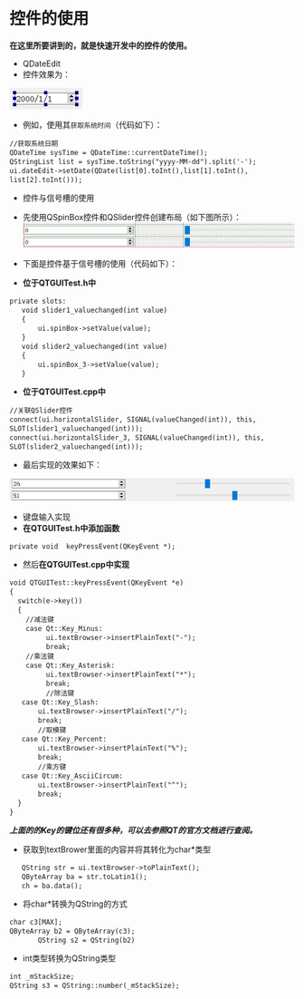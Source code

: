 # 控件的使用
**在这里所要讲到的，就是快速开发中的控件的使用。**

+ QDateEdit
 + 控件效果为：

 ![](./image/dateEdit.png)

 + 例如，使用其`获取系统时间`（代码如下）：

 ```
 //获取系统日期
 QDateTime sysTime = QDateTime::currentDateTime();
 QStringList list = sysTime.toString("yyyy-MM-dd").split('-');
 ui.dateEdit->setDate(QDate(list[0].toInt(),list[1].toInt(), list[2].toInt()));
 ```

+ 控件与信号槽的使用
 + 先使用QSpinBox控件和QSlider控件创建布局（如下图所示）：
 ![](./image/SpinBox.png)
 + 下面是控件基于信号槽的使用（代码如下）：

 + **位于QTGUITest.h中**

 ```
 private slots:
	void slider1_valuechanged(int value)
	{
		ui.spinBox->setValue(value);
	}
	void slider2_valuechanged(int value)
	{
		ui.spinBox_3->setValue(value);
	}
 ```

 + **位于QTGUITest.cpp中**

 ```
 //关联QSlider控件
 connect(ui.horizontalSlider, SIGNAL(valueChanged(int)), this, SLOT(slider1_valuechanged(int)));
 connect(ui.horizontalSlider_3, SIGNAL(valueChanged(int)), this, SLOT(slider2_valuechanged(int)));
 ```

 + 最后实现的效果如下：

 ![](./image/QSpinBoxFinish.png)

 + 键盘输入实现
 + **在QTGUITest.h中添加函数**

 ```
 private void  keyPressEvent(QKeyEvent *);
 ```

 + 然后**在QTGUITest.cpp中实现**

 ```
 void QTGUITest::keyPressEvent(QKeyEvent *e)
 {
   switch(e->key())
   {
     //减法键
     case Qt::Key_Minus:
          ui.textBrowser->insertPlainText("-");
          break;
     //乘法键
     case Qt::Key_Asterisk:
          ui.textBrowser->insertPlainText("*");
          break;
          //除法键
  	case Qt::Key_Slash:
  		ui.textBrowser->insertPlainText("/");
  		break;
  		//取模键
  	case Qt::Key_Percent:
  		ui.textBrowser->insertPlainText("%");
  		break;
  		//乘方键
  	case Qt::Key_AsciiCircum:
  		ui.textBrowser->insertPlainText("^");
  		break;
   }
 }
 ```

 ***上面的的Key的键位还有很多种，可以去参照QT的官方文档进行查阅。***

 + 获取到textBrower里面的内容并将其转化为char*类型

 ```
	QString str = ui.textBrowser->toPlainText();
	QByteArray ba = str.toLatin1();
	ch = ba.data();
 ```

 + 将char*转换为QString的方式

 ```
 char c3[MAX];
 QByteArray b2 = QByteArray(c3);
		QString s2 = QString(b2)
 ```

 + int类型转换为QString类型

 ```
 int _mStackSize;
 QString s3 = QString::number(_mStackSize);
 ```
